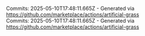 Commits: 2025-05-10T17:48:11.665Z - Generated via https://github.com/marketplace/actions/artificial-grass
<br>
Commits: 2025-05-10T17:48:11.665Z - Generated via https://github.com/marketplace/actions/artificial-grass
<br>
